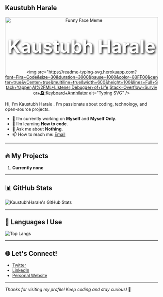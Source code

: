 ## Kaustubh Harale
<div align="center">

  <!-- 🤯 Reaction Meme Banner -->
  <img src="https://media.giphy.com/media/5GoVLqeAOo6PK/giphy.gif" width="100%" height="200" alt="Funny Face Meme">

  <!-- 😎 Name Overlay -->
  <h1 style="color:white; font-size: 60px; margin-top: -140px; text-shadow: 3px 3px 6px #000;">
    Kaustubh Harale
  </h1>

  <!-- Typing Animation -->
  <img src="https://readme-typing-svg.herokuapp.com?font=Fira+Code&size=30&duration=3000&pause=1000&color=00FF00&center=true&vCenter=true&multiline=true&width=600&height=100&lines=Full+Stack+Yapper;AI%2FML+Listener;Debugger+of+Life;Stack+Overflow+Survivor+🪦;Keyboard+Annhilator alt="Typing SVG" />

</div>


Hi, I'm Kaustubh Harale . I'm passionate about coding, technology, and open-source projects.

- 🔭 I’m currently working on **Myself** and **Myself Only**.
- 🌱 I’m learning **How to code**.
- 💬 Ask me about **Nothing**.
- 📫 How to reach me: [Email](mailto:kaustubhharale20@gmail.com)

---

## 🔥 My Projects

1. **Currently none**

---

## 📊 GitHub Stats

![KaustubhHarale's GitHub Stats](https://github-readme-stats.vercel.app/api?username=KaustubhHarale&show_icons=true&theme=radical)

---

## 🧠 Languages I Use

![Top Langs](https://github-readme-stats.vercel.app/api/top-langs/?username=KaustubhHarale&langs_count=10&layout=compact&theme=radical)

---

## 🌐 Let's Connect!

- [Twitter](https://twitter.com/your_username)
- [LinkedIn](https://www.linkedin.com/in/your-linkedin)
- [Personal Website](https://www.kaustubharale.com)

---

*Thanks for visiting my profile! Keep coding and stay curious!* 🚀

